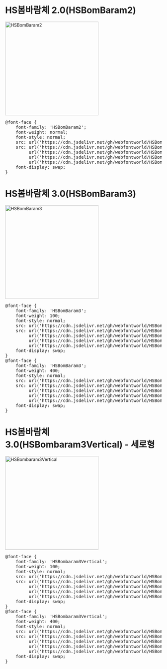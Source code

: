 # HS봄바람체 2.0(HSBomBaram2)

<a href="https://wess.tistory.com" target="_blank">
    <img src="https://webfontworld.github.io/HSBomBaram/HSBomBaram2.jpg" alt="HSBomBaram2" style="width:300px">
</a>
<pre>
@font-face {
    font-family: 'HSBomBaram2';
    font-weight: normal;
    font-style: normal;
    src: url('https://cdn.jsdelivr.net/gh/webfontworld/HSBomBaram/HSBomBaram2.eot');
    src: url('https://cdn.jsdelivr.net/gh/webfontworld/HSBomBaram/HSBomBaram2.eot?#iefix') format('embedded-opentype'),
         url('https://cdn.jsdelivr.net/gh/webfontworld/HSBomBaram/HSBomBaram2.woff2') format('woff2'),
         url('https://cdn.jsdelivr.net/gh/webfontworld/HSBomBaram/HSBomBaram2.woff') format('woff'),
         url('https://cdn.jsdelivr.net/gh/webfontworld/HSBomBaram/HSBomBaram2.ttf') format("truetype");
    font-display: swap;
} 
</pre>

# HS봄바람체 3.0(HSBomBaram3)

<a href="https://wess.tistory.com" target="_blank">
    <img src="https://webfontworld.github.io/HSBomBaram/HSBomBaram3.jpg" alt="HSBomBaram3" style="width:300px">
</a>
<pre>
@font-face {
    font-family: 'HSBomBaram3';
    font-weight: 100;
    font-style: normal;
    src: url('https://cdn.jsdelivr.net/gh/webfontworld/HSBomBaram/HSBomBaram3Thin.eot');
    src: url('https://cdn.jsdelivr.net/gh/webfontworld/HSBomBaram/HSBomBaram3Thin.eot?#iefix') format('embedded-opentype'),
         url('https://cdn.jsdelivr.net/gh/webfontworld/HSBomBaram/HSBomBaram3Thin.woff2') format('woff2'),
         url('https://cdn.jsdelivr.net/gh/webfontworld/HSBomBaram/HSBomBaram3Thin.woff') format('woff'),
         url('https://cdn.jsdelivr.net/gh/webfontworld/HSBomBaram/HSBomBaram3Thin.ttf') format("truetype");
    font-display: swap;
} 
@font-face {
    font-family: 'HSBomBaram3';
    font-weight: 400;
    font-style: normal;
    src: url('https://cdn.jsdelivr.net/gh/webfontworld/HSBomBaram/HSBomBaram3Regular.eot');
    src: url('https://cdn.jsdelivr.net/gh/webfontworld/HSBomBaram/HSBomBaram3Regular.eot?#iefix') format('embedded-opentype'),
         url('https://cdn.jsdelivr.net/gh/webfontworld/HSBomBaram/HSBomBaram3Regular.woff2') format('woff2'),
         url('https://cdn.jsdelivr.net/gh/webfontworld/HSBomBaram/HSBomBaram3Regular.woff') format('woff'),
         url('https://cdn.jsdelivr.net/gh/webfontworld/HSBomBaram/HSBomBaram3Regular.ttf') format("truetype");
    font-display: swap;
} 
</pre>

# HS봄바람체 3.0(HSBombaram3Vertical) - 세로형

<a href="https://wess.tistory.com" target="_blank">
    <img src="https://webfontworld.github.io/HSBomBaram/HSBombaram3Vertical.jpg" alt="HSBombaram3Vertical" style="width:300px">
</a>
<pre>
@font-face {
    font-family: 'HSBombaram3Vertical';
    font-weight: 100;
    font-style: normal;
    src: url('https://cdn.jsdelivr.net/gh/webfontworld/HSBomBaram/HSBombaram3VerticalThin.eot');
    src: url('https://cdn.jsdelivr.net/gh/webfontworld/HSBomBaram/HSBombaram3VerticalThin.eot?#iefix') format('embedded-opentype'),
         url('https://cdn.jsdelivr.net/gh/webfontworld/HSBomBaram/HSBombaram3VerticalThin.woff2') format('woff2'),
         url('https://cdn.jsdelivr.net/gh/webfontworld/HSBomBaram/HSBombaram3VerticalThin.woff') format('woff'),
         url('https://cdn.jsdelivr.net/gh/webfontworld/HSBomBaram/HSBombaram3VerticalThin.ttf') format("truetype");
    font-display: swap;
} 
@font-face {
    font-family: 'HSBombaram3Vertical';
    font-weight: 400;
    font-style: normal;
    src: url('https://cdn.jsdelivr.net/gh/webfontworld/HSBomBaram/HSBombaram3VerticalRegular.eot');
    src: url('https://cdn.jsdelivr.net/gh/webfontworld/HSBomBaram/HSBombaram3VerticalRegular.eot?#iefix') format('embedded-opentype'),
         url('https://cdn.jsdelivr.net/gh/webfontworld/HSBomBaram/HSBombaram3VerticalRegular.woff2') format('woff2'),
         url('https://cdn.jsdelivr.net/gh/webfontworld/HSBomBaram/HSBombaram3VerticalRegular.woff') format('woff'),
         url('https://cdn.jsdelivr.net/gh/webfontworld/HSBomBaram/HSBombaram3VerticalRegular.ttf') format("truetype");
    font-display: swap;
} 
</pre>
